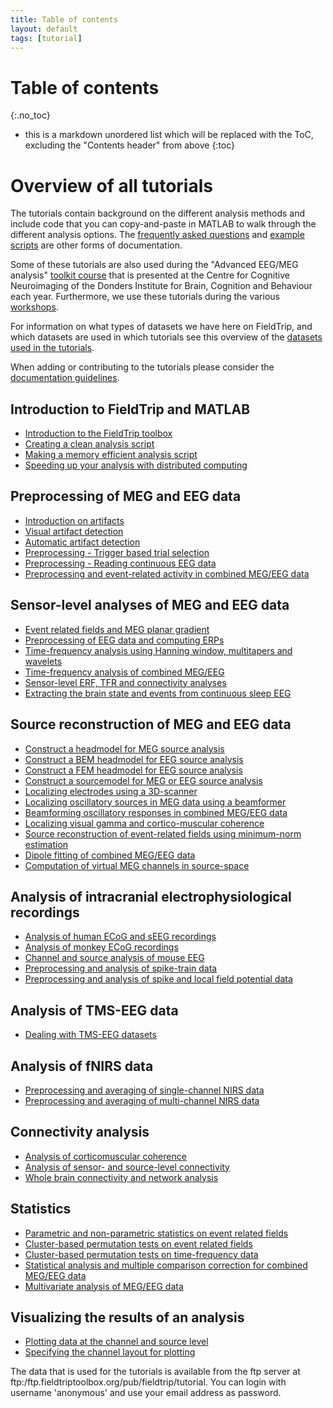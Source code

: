 ```yaml
---
title: Table of contents
layout: default
tags: [tutorial]
---
```


# Table of contents
{:.no_toc}

* this is a markdown unordered list which will be replaced with the ToC, excluding the "Contents header" from above
{:toc}

# Overview of all tutorials

The tutorials contain background on the different analysis methods and include code that you can copy-and-paste in MATLAB to walk through the different analysis options. The [frequently asked questions](/faq) and [example scripts](/example) are other forms of documentation.

Some of these tutorials are also used during the "Advanced EEG/MEG analysis" [toolkit course](http://www.ru.nl/donders/agenda-news/courses/) that is presented at the Centre for Cognitive Neuroimaging of the Donders Institute for Brain, Cognition and Behaviour each year. Furthermore, we use these tutorials during the various [workshops](/workshop).

For information on what types of datasets we have here on FieldTrip, and which datasets are used in which tutorials see this overview of the [datasets used in the tutorials](/faq/what_types_of_datasets_and_their_respective_analyses_are_used_on_fieldtrip).

When adding or contributing to the tutorials please consider the [documentation guidelines](/development/guidelines/documentation).

## Introduction to FieldTrip and MATLAB

  -  [Introduction to the FieldTrip toolbox](/tutorial/introduction)
  -  [Creating a clean analysis script](/tutorial/scripting)
  -  [Making a memory efficient analysis script](/tutorial/memory)
  -  [Speeding up your analysis with distributed computing](/tutorial/distributedcomputing)

## Preprocessing of MEG and EEG data

  -  [Introduction on artifacts](/tutorial/artifacts)
  -  [Visual artifact detection](/tutorial/visual_artifact_rejection)
  -  [Automatic artifact detection](/tutorial/automatic_artifact_rejection)
  -  [Preprocessing - Trigger based trial selection](/tutorial/Preprocessing)
  -  [Preprocessing - Reading continuous EEG data](/tutorial/Continuous)
  -  [Preprocessing and event-related activity in combined MEG/EEG data](/tutorial/natmeg/preprocessing)

## Sensor-level analyses of MEG and EEG data

  -  [Event related fields and MEG planar gradient](/tutorial/EventRelatedAveraging)
  -  [Preprocessing of EEG data and computing ERPs](/tutorial/preprocessing_ERP)
  -  [Time-frequency analysis using Hanning window, multitapers and wavelets](/tutorial/TimeFrequencyAnalysis)
  -  [Time-frequency analysis of combined MEG/EEG](/tutorial/natmeg/timefrequency)
  -  [Sensor-level ERF, TFR and connectivity analyses](/tutorial/sensor_analysis)
  -  [Extracting the brain state and events from continuous sleep EEG](/tutorial/sleep)

## Source reconstruction of MEG and EEG data

  -  [Construct a headmodel for MEG source analysis](/tutorial/headmodel_meg)
  -  [Construct a BEM headmodel for EEG source analysis](/tutorial/headmodel_eeg_bem)
  -  [Construct a FEM headmodel for EEG source analysis](/tutorial/headmodel_eeg_fem)
  -  [Construct a sourcemodel for MEG or EEG source analysis](/tutorial/sourcemodel)
  -  [Localizing electrodes using a 3D-scanner](/tutorial/electrode)
  -  [Localizing oscillatory sources in MEG data using a beamformer](/tutorial/beamformer)
  -  [Beamforming oscillatory responses in combined MEG/EEG data](/tutorial/natmeg/beamforming)
  -  [Localizing visual gamma and cortico-muscular coherence](/tutorial/beamformingextended)
  -  [Source reconstruction of event-related fields using minimum-norm estimation](/tutorial/minimumnormestimate)
  -  [Dipole fitting of combined MEG/EEG data](/tutorial/natmeg/dipolefitting)
  -  [Computation of virtual MEG channels in source-space](/tutorial/shared/virtual_sensors)

## Analysis of intracranial electrophysiological recordings

  -  [Analysis of human ECoG and sEEG recordings](/tutorial/human_ecog)
  -  [Analysis of monkey ECoG recordings](/tutorial/monkey_ecog)
  -  [Channel and source analysis of mouse EEG](/tutorial/mouse_eeg)
  -  [Preprocessing and analysis of spike-train data](/tutorial/spike)  
  -  [Preprocessing and analysis of spike and local field potential data](/tutorial/spikefield)

## Analysis of TMS-EEG data

  -  [Dealing with TMS-EEG datasets](/tutorial/tms-eeg)

## Analysis of fNIRS data

  -  [Preprocessing and averaging of single-channel NIRS data](/tutorial/nirs_singlechannel)
  -  [Preprocessing and averaging of multi-channel NIRS data](/tutorial/nirs_multichannel)

## Connectivity analysis

  -  [Analysis of corticomuscular coherence](/tutorial/coherence)
  -  [Analysis of sensor- and source-level connectivity](/tutorial/connectivity)
  -  [Whole brain connectivity and network analysis](/tutorial/networkanalysis)

## Statistics

  -  [Parametric and non-parametric statistics on event related fields](/tutorial/EventRelatedStatistics)
  -  [Cluster-based permutation tests on event related fields](/tutorial/cluster_permutation_timelock)
  -  [Cluster-based permutation tests on time-frequency data](/tutorial/cluster_permutation_freq)
  -  [Statistical analysis and multiple comparison correction for combined MEG/EEG data](/tutorial/natmeg/statistics)
  -  [Multivariate analysis of MEG/EEG data](/tutorial/multivariateanalysis)

## Visualizing the results of an analysis

  -  [Plotting data at the channel and source level](/tutorial/plotting)
  -  [Specifying the channel layout for plotting](/tutorial/layout)

The data that is used for the tutorials is available from the ftp server at ftp:/ftp.fieldtriptoolbox.org/pub/fieldtrip/tutorial. You can login with username 'anonymous' and use your email address as password.
